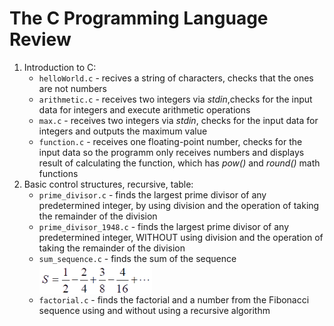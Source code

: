 <h1>The <strong>C</strong> Programming Language Review</h1>
<ol>
 <li>Introduction to C:
    <ul>
      <li><code>helloWorld.c</code> - recives a string of characters, checks that the ones are not numbers</li>
      <li><code>arithmetic.c</code> - receives two integers via <i>stdin</i>,checks for the input data for integers and execute arithmetic operations</li>
      <li><code>max.c</code> - receives two integers via <i>stdin</i>, checks for the input data for integers and outputs the maximum value</li>
      <li><code>function.c</code> - receives one floating-point number, checks for the input data so the programm only receives numbers and displays
      result of calculating the function, which has <i>pow()</i> and <em>round()</em> math functions</li>
    </ul>
 </li>
 <li>Basic control structures, recursive, table:
    <ul>
      <li><code>prime_divisor.c</code> - finds the largest prime divisor of any predetermined integer, by using division and the operation of taking the remainder of the division</li>
      <li><code>prime_divisor_1948.c</code> - finds the largest prime divisor of any predetermined integer, WITHOUT using division and the operation of taking the remainder of the division</li>
      <li><code>sum_sequence.c</code> - finds the sum of the sequence <img src="misc/sequence.png" alt="The sum sequence" width="180" align="middle"> </li>
      <li><code>factorial.c</code> - finds the factorial and a number from the Fibonacci sequence using and without using a recursive algorithm</li>
    </ul>
 </li>
</ol> 
